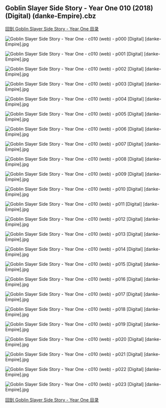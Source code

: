 ## Goblin Slayer Side Story - Year One 010 (2018) (Digital) (danke-Empire).cbz


[回到 Goblin Slayer Side Story - Year One 目录](https://github.com/alicewish/markdown/blob/master/series/Goblin-Slayer-Side-Story-Year-One.md)


![Goblin Slayer Side Story - Year One - c010 (web) - p000 [Digital] [danke-Empire].jpg](https://wx1.sinaimg.cn/large/6a9fdecaly1fqszfnp7p4j20p011i19z.jpg)

![Goblin Slayer Side Story - Year One - c010 (web) - p001 [Digital] [danke-Empire].jpg](https://wx1.sinaimg.cn/large/6a9fdecaly1fqszfqnvcoj20p011i177.jpg)

![Goblin Slayer Side Story - Year One - c010 (web) - p002 [Digital] [danke-Empire].jpg](https://wx1.sinaimg.cn/large/6a9fdecaly1fqszft3n16j20p011in8u.jpg)

![Goblin Slayer Side Story - Year One - c010 (web) - p003 [Digital] [danke-Empire].jpg](https://wx1.sinaimg.cn/large/6a9fdecaly1fqszfwg57fj20p011itkg.jpg)

![Goblin Slayer Side Story - Year One - c010 (web) - p004 [Digital] [danke-Empire].jpg](https://wx1.sinaimg.cn/large/6a9fdecaly1fqszfzjnw7j20p011idtl.jpg)

![Goblin Slayer Side Story - Year One - c010 (web) - p005 [Digital] [danke-Empire].jpg](https://wx1.sinaimg.cn/large/6a9fdecaly1fqszg1t5q4j20p011iqgx.jpg)

![Goblin Slayer Side Story - Year One - c010 (web) - p006 [Digital] [danke-Empire].jpg](https://wx1.sinaimg.cn/large/6a9fdecaly1fqszg6orxrj20p011idtj.jpg)

![Goblin Slayer Side Story - Year One - c010 (web) - p007 [Digital] [danke-Empire].jpg](https://wx1.sinaimg.cn/large/6a9fdecaly1fqszgb3v4jj20p011in9z.jpg)

![Goblin Slayer Side Story - Year One - c010 (web) - p008 [Digital] [danke-Empire].jpg](https://wx1.sinaimg.cn/large/6a9fdecaly1fqszgfih1cj20p011i7hx.jpg)

![Goblin Slayer Side Story - Year One - c010 (web) - p009 [Digital] [danke-Empire].jpg](https://wx1.sinaimg.cn/large/6a9fdecaly1fqszgk88mrj20p011i4az.jpg)

![Goblin Slayer Side Story - Year One - c010 (web) - p010 [Digital] [danke-Empire].jpg](https://wx1.sinaimg.cn/large/6a9fdecaly1fqszgnpuj8j20p011itly.jpg)

![Goblin Slayer Side Story - Year One - c010 (web) - p011 [Digital] [danke-Empire].jpg](https://wx1.sinaimg.cn/large/6a9fdecaly1fqszgrhnuzj20p011iwtn.jpg)

![Goblin Slayer Side Story - Year One - c010 (web) - p012 [Digital] [danke-Empire].jpg](https://wx1.sinaimg.cn/large/6a9fdecaly1fqszgxjzj9j20p011itn9.jpg)

![Goblin Slayer Side Story - Year One - c010 (web) - p013 [Digital] [danke-Empire].jpg](https://wx1.sinaimg.cn/large/6a9fdecaly1fqszh03727j20p011itm8.jpg)

![Goblin Slayer Side Story - Year One - c010 (web) - p014 [Digital] [danke-Empire].jpg](https://wx1.sinaimg.cn/large/6a9fdecaly1fqszh6a66dj20p011ik4y.jpg)

![Goblin Slayer Side Story - Year One - c010 (web) - p015 [Digital] [danke-Empire].jpg](https://wx1.sinaimg.cn/large/6a9fdecaly1fqszha5uc4j20p011inbq.jpg)

![Goblin Slayer Side Story - Year One - c010 (web) - p016 [Digital] [danke-Empire].jpg](https://wx1.sinaimg.cn/large/6a9fdecaly1fqszhdq3loj20p011i7hl.jpg)

![Goblin Slayer Side Story - Year One - c010 (web) - p017 [Digital] [danke-Empire].jpg](https://wx1.sinaimg.cn/large/6a9fdecaly1fqszhjp5a8j20p011ian3.jpg)

![Goblin Slayer Side Story - Year One - c010 (web) - p018 [Digital] [danke-Empire].jpg](https://wx1.sinaimg.cn/large/6a9fdecaly1fqszhq53nxj20p011i7jl.jpg)

![Goblin Slayer Side Story - Year One - c010 (web) - p019 [Digital] [danke-Empire].jpg](https://wx1.sinaimg.cn/large/6a9fdecaly1fqszhug4jtj20p011iara.jpg)

![Goblin Slayer Side Story - Year One - c010 (web) - p020 [Digital] [danke-Empire].jpg](https://wx1.sinaimg.cn/large/6a9fdecaly1fqszhxie1pj20p011ih2l.jpg)

![Goblin Slayer Side Story - Year One - c010 (web) - p021 [Digital] [danke-Empire].jpg](https://wx1.sinaimg.cn/large/6a9fdecaly1fqszi3iostj20p011ik71.jpg)

![Goblin Slayer Side Story - Year One - c010 (web) - p022 [Digital] [danke-Empire].jpg](https://wx1.sinaimg.cn/large/6a9fdecaly1fqszi7n5oxj20p011i4dm.jpg)

![Goblin Slayer Side Story - Year One - c010 (web) - p023 [Digital] [danke-Empire].jpg](https://wx1.sinaimg.cn/large/6a9fdecaly1fqsziaau4qj20p011iwpm.jpg)

[回到 Goblin Slayer Side Story - Year One 目录](https://github.com/alicewish/markdown/blob/master/series/Goblin-Slayer-Side-Story-Year-One.md)

